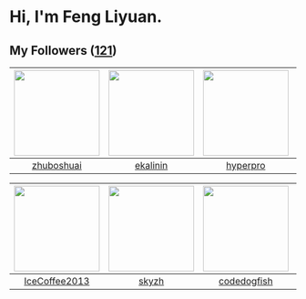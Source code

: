 # Hi, I'm Feng Liyuan.

## My Followers ([121](https://github.com/SunRunAway?tab=followers))

| <img src="https://avatars.githubusercontent.com/u/10694566?v=4" width="150" height="150" /> | <img src="https://avatars.githubusercontent.com/u/234891?v=4" width="150" height="150" /> | <img src="https://avatars.githubusercontent.com/u/2445111?v=4" width="150" height="150" /> | <img src="https://avatars.githubusercontent.com/u/1814146?v=4" width="150" height="150" /> |
| :-----------------------------------------------------------------------------------------: | :---------------------------------------------------------------------------------------: | :----------------------------------------------------------------------------------------: | :----------------------------------------------------------------------------------------: |
|                         [zhuboshuai](https://github.com/zhuboshuai)                         |                          [ekalinin](https://github.com/ekalinin)                          |                           [hyperpro](https://github.com/hyperpro)                          |                            [rwifeng](https://github.com/rwifeng)                           |

| <img src="https://avatars.githubusercontent.com/u/4661589?v=4" width="150" height="150" /> | <img src="https://avatars.githubusercontent.com/u/4198311?v=4" width="150" height="150" /> | <img src="https://avatars.githubusercontent.com/u/6002026?v=4" width="150" height="150" /> | <img src="https://avatars.githubusercontent.com/u/1175567?v=4" width="150" height="150" /> |
| :----------------------------------------------------------------------------------------: | :----------------------------------------------------------------------------------------: | :----------------------------------------------------------------------------------------: | :----------------------------------------------------------------------------------------: |
|                      [IceCoffee2013](https://github.com/IceCoffee2013)                     |                              [skyzh](https://github.com/skyzh)                             |                        [codedogfish](https://github.com/codedogfish)                       |                              [xen0n](https://github.com/xen0n)                             |